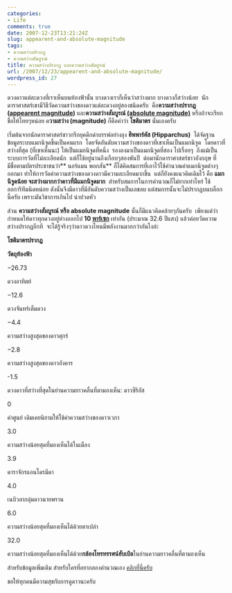 ```yaml
---
categories:
- Life
comments: true
date: 2007-12-23T13:21:24Z
slug: appearent-and-absolute-magnitude
tags:
- ความสว่างปรากฏ
- ความสว่างสัมบูรณ์
title: ความสว่างปรากฏ และความสว่างสัมบูรณ์
url: /2007/12/23/appearent-and-absolute-magnitude/
wordpress_id: 27
---
```


ดวงดาวแต่ละดวงที่เราเห็นบนท้องฟ้านั้น บางดวงเราก็เห็นว่าสว่างมาก บางดวงก็สว่างน้อย  นักดาราศาสตร์เขามีวิธีวัดความสว่างของดาวแต่ละดวงอยู่สองชนิดครับ  คือ**ความสว่างปรากฏ ([appearent magnitude](http://en.wikipedia.org/wiki/Apparent_magnitude))** และ**ความสว่างสัมบูรณ์ [(absolute magnitude)](http://en.wikipedia.org/wiki/Absolute_magnitude)** หรือถ้าจะเรียกชื่อให้ไทยๆหน่อย ค**วามสว่าง (magnitude)** ก็คือคำว่า **โชติมาตร** นั่นเองครับ

เริ่มต้นจากนักดาราศาสตร์ชาวกรีกยุคดึกดำบรรพ์อย่างลุง **ฮิพพาร์คัส (Hipparchus)**  ได้จัดฐานข้อมูลระบบแมกนิจูดขึ้นเป็นคนแรก  โดยจัดอันดับความสว่างของดาวที่เขาเห็นเป็นแมกนิจูด  โดยดาวที่สว่างที่สุด (ที่เขาเห็นนะ) ให้เป็นแมกนิจูดที่หนึ่ง  รองลงมาเป็นแมกนิจูดที่สอง ไปเรื่อยๆ  ถึงแม้เป็นระบบการวัดที่ไม่ละเอียดนัก  แต่ก็ใช้อยู่นานถึงเกือบๆสองพันปี  ต่อมานักดาราศาสตร์ชาวอังกฤษ ที่มีชื่อตามบัตรประชาชนว่า** นอร์แมน พอกสัน** ก็ได้คิดสมการที่เอาไว้ใช้คำนวณค่าแมกนิจูดต่างๆออกมา ทำให้การวัดค่าความสว่างของดวงดาวมีความละเอียดมากขึ้น  แต่ก็ยังคงแนวคิดเดิมไว้ คือ **แมกนิจูดน้อย จะสว่างมากกว่าดาวที่มีแมกนิจูดมาก**  สำหรับสมการในการคำนวณก็ไม่ยากเท่าไหร่ ใช้ลอการิทึมนิดหน่อย ดังนั้นจึงมีดาวที่มีอันดับความสว่างเป็นเลขลบ แต่สมการนั้นจะไม่ปรากฏบนบล็อกนี้ครับ เพราะมันวิชาการเกินไป น่าปวดหัว

ส่วน **ความสว่างสัมบูรณ์ หรือ absolute magnitude** นั้นก็มีแนวคิดคล้ายๆกันครับ  เพียงแต่ว่ากำหนดให้ดาวทุกดวงอยู่ห่างออกไป **10 [พาร์เซก](http://en.wikipedia.org/wiki/Parsec)** เท่ากัน (ประมาณ 32.6 ปีแสง) แล้วค่อยวัดความสว่างปรากฏอีกที  จะได้รู้จริงๆว่าดาวดวงไหนมีพลังงานมากกว่ากันไงล่ะ







**โชติมาตรปรากฏ**


**วัตถุท้องฟ้า**






−26.73


ดวงอาทิตย์






−12.6


ดวงจันทร์เต็มดวง






−4.4


ความสว่างสูงสุดของดาวศุกร์






−2.8


ความสว่างสูงสุดของดาวอังคาร






-1.5


ดวงดาวที่สว่างที่สุดในย่านความยาวคลื่นที่ตามองเห็น: ดาวซีริอัส






0


ค่าศูนย์ เดิมเคยนิยามให้ใช้ค่าความสว่างของดาวเวกา






3.0


ความสว่างน้อยสุดที่มองเห็นได้ในเมือง






3.9


ดาราจักรแอนโดรมีดา






4.0


เนบิวลากลุ่มดาวนายพราน






6.0


ความสว่างน้อยสุดที่มองเห็นได้ด้วยตาเปล่า






32.0


ความสว่างน้อยสุดที่มองเห็นได้ด้วย**กล้องโทรทรรศน์ฮับเบิล**ในย่านความยาวคลื่นที่ตามองเห็น



สำหรับข้อมูลเพิ่มเติม สำหรับใครที่อยากลองคำนวณเอง [คลิกที่นี่ครับ](http://dly.school.in.th/Magnitude/Magnitude.html)

ขอให้ทุกคนมีความสุขกับการดูดาวนะครับ
